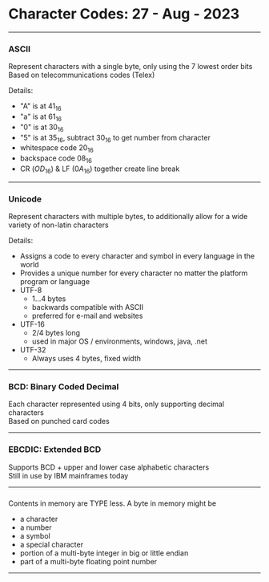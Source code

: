 # Character Codes: 27 - Aug - 2023
---
### ASCII

Represent characters with a single byte, only using the 7 lowest order bits<br/>
Based on telecommunications codes (Telex)

Details:
- "A" is at $41_{16}$
- "a" is at $61_{16}$
- "0" is at $30_{16}$
- "5" is at $35_{16}$, subtract $30_{16}$ to get number from character
- whitespace code $20_{16}$
- backspace code $08_{16}$
- CR ($OD_{16}$) & LF ($0A_{16}$) together create line break

---
### Unicode

Represent characters with multiple bytes, to additionally allow for 
a wide variety of non-latin characters

Details:
- Assigns a code to every character and symbol in every language in the world
- Provides a unique number for every character no matter the platform program or language
- UTF-8
    - 1...4 bytes
    - backwards compatible with ASCII
    - preferred for e-mail and websites
- UTF-16
    - 2/4 bytes long
    - used in major OS / environments, windows, java, .net
- UTF-32
    - Always uses 4 bytes, fixed width

---
### BCD: Binary Coded Decimal

Each character represented using 4 bits, only supporting decimal characters<br/>
Based on punched card codes

---
### EBCDIC: Extended BCD

Supports BCD + upper and lower case alphabetic characters<br/>
Still in use by IBM mainframes today

---
### 

Contents in memory are TYPE less. A byte in memory might be
- a character
- a number
- a symbol
- a special character
- portion of a multi-byte integer in big or little endian
- part of a multi-byte floating point number

---
